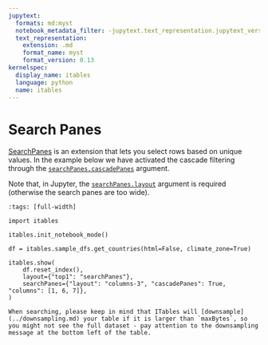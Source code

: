```yaml
---
jupytext:
  formats: md:myst
  notebook_metadata_filter: -jupytext.text_representation.jupytext_version
  text_representation:
    extension: .md
    format_name: myst
    format_version: 0.13
kernelspec:
  display_name: itables
  language: python
  name: itables
---
```


# Search Panes

[SearchPanes](https://datatables.net/extensions/searchpanes/) is an extension that lets you select rows based on unique values. In the example below we have activated the cascade filtering through the [`searchPanes.cascadePanes`](https://datatables.net/extensions/searchpanes/examples/initialisation/cascadePanes.html) argument.

Note that, in Jupyter, the [`searchPanes.layout`](https://datatables.net/extensions/searchpanes/layout) argument is required (otherwise the search panes are too wide).

```{code-cell} ipython3
:tags: [full-width]

import itables

itables.init_notebook_mode()

df = itables.sample_dfs.get_countries(html=False, climate_zone=True)

itables.show(
    df.reset_index(),
    layout={"top1": "searchPanes"},
    searchPanes={"layout": "columns-3", "cascadePanes": True, "columns": [1, 6, 7]},
)
```

```{warning}
When searching, please keep in mind that ITables will [downsample](../downsampling.md) your table if it is larger than `maxBytes`, so you might not see the full dataset - pay attention to the downsampling message at the bottom left of the table.
```
